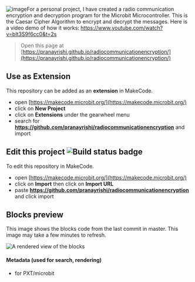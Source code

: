 ![image](https://github.com/pranayrishi/RadioCommunicationEncryption/assets/74742835/78f06c0a-b553-4b2e-abde-286741c75efd)For a personal project, I have created a radio communication encryption and decryption program for the Microbit Microcontroller. This is the Caesar Cipher Algorithm to encrypt and decrypt the messages.
Here is a video demo of how it works:
https://www.youtube.com/watch?v=bIt3S9f6cc0&t=2s

> Open this page at [https://pranayrishi.github.io/radiocommunicationencryption/](https://pranayrishi.github.io/radiocommunicationencryption/)

## Use as Extension

This repository can be added as an **extension** in MakeCode.

* open [https://makecode.microbit.org/](https://makecode.microbit.org/)
* click on **New Project**
* click on **Extensions** under the gearwheel menu
* search for **https://github.com/pranayrishi/radiocommunicationencryption** and import

## Edit this project ![Build status badge](https://github.com/pranayrishi/radiocommunicationencryption/workflows/MakeCode/badge.svg)

To edit this repository in MakeCode.

* open [https://makecode.microbit.org/](https://makecode.microbit.org/)
* click on **Import** then click on **Import URL**
* paste **https://github.com/pranayrishi/radiocommunicationencryption** and click import

## Blocks preview

This image shows the blocks code from the last commit in master.
This image may take a few minutes to refresh.

![A rendered view of the blocks](https://github.com/pranayrishi/radiocommunicationencryption/raw/master/.github/makecode/blocks.png)

#### Metadata (used for search, rendering)

* for PXT/microbit
<script src="https://makecode.com/gh-pages-embed.js"></script><script>makeCodeRender("{{ site.makecode.home_url }}", "{{ site.github.owner_name }}/{{ site.github.repository_name }}");</script>
